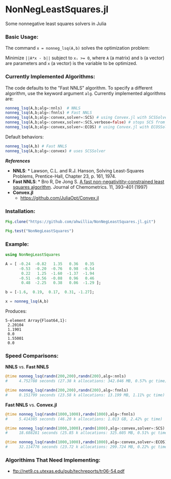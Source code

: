# NonNegLeastSquares.jl
Some nonnegative least squares solvers in Julia

### Basic Usage:

The command `x = nonneg_lsq(A,b)` solves the optimization problem:

Minimize `||A*x - b||` subject to `xᵢ >= 0`, where `A` (a matrix) and `b` (a vector) are parameters and `x` (a vector) is the variable to be optimized.

### Currently Implemented Algorithms:

The code defaults to the "Fast NNLS" algorithm. To specify a different algorithm, use the keyword argument `alg`. Currently implemented algorithms are:

```julia
nonneg_lsq(A,b;alg=:nnls)  # NNLS
nonneg_lsq(A,b;alg=:fnnls) # Fast NNLS
nonneg_lsq(A,b;alg=:convex,solver=:SCS) # using Convex.jl with SCSSolver
nonneg_lsq(A,b;alg=:convex,solver=:SCS,verbose=false) # stops SCS from printing
nonneg_lsq(A,b;alg=:convex,solver=:ECOS) # using Convex.jl with ECOSSolver
```

Default behaviors:

```julia
nonneg_lsq(A,b) # Fast NNLS
nonneg_lsq(A,b;alg=:convex) # uses SCSSolver
```

***References***
* **NNLS**:
      * Lawson, C.L. and R.J. Hanson, Solving Least-Squares Problems, Prentice-Hall, Chapter 23, p. 161, 1974.
* **Fast NNLS**:
      * Bro R, De Jong S. [A fast non-negativitity-constrained least squares algorithm](https://dx.doi.org/10.1002%2F%28SICI%291099-128X%28199709%2F10%2911%3A5%3C393%3A%3AAID-CEM483%3E3.0.CO%3B2-L). Journal of Chemometrics. 11, 393–401 (1997)
* **Convex.jl**
     * https://github.com/JuliaOpt/Convex.jl

### Installation:

```julia
Pkg.clone("https://github.com/ahwillia/NonNegLeastSquares.jl.git")

Pkg.test("NonNegLeastSquares")
```

### Example:

```julia
using NonNegLeastSquares

A = [ -0.24  -0.82   1.35   0.36   0.35
      -0.53  -0.20  -0.76   0.98  -0.54
       0.22   1.25  -1.60  -1.37  -1.94
      -0.51  -0.56  -0.08   0.96   0.46
       0.48  -2.25   0.38   0.06  -1.29 ];

b = [-1.6,  0.19,  0.17,  0.31, -1.27];

x = nonneg_lsq(A,b)
```

Produces:

```
5-element Array{Float64,1}:
 2.20104
 1.1901 
 0.0    
 1.55001
 0.0  
```

### Speed Comparisons:

**NNLS** vs. **Fast NNLS**

```julia
@time nonneg_lsq(randn(200,200),randn(200),alg=:nnls)
#     4.752788 seconds (27.38 k allocations: 342.046 MB, 0.57% gc time)
```
```julia
@time nonneg_lsq(randn(200,200),randn(200),alg=:fnnls)
#     0.151799 seconds (23.58 k allocations: 13.199 MB, 1.11% gc time)
```

**Fast NNLS** vs. **Convex.jl**

```julia
@time nonneg_lsq(randn(1000,1000),randn(1000),alg=:fnnls)
#     5.414385 seconds (46.20 k allocations: 1.013 GB, 2.42% gc time)
```
```julia
@time nonneg_lsq(randn(1000,1000),randn(1000),alg=:convex,solver=:SCS)
#     18.688281 seconds (25.85 k allocations: 325.605 MB, 0.51% gc time)
```
```julia
@time nonneg_lsq(randn(1000,1000),randn(1000),alg=:convex,solver=:ECOS)
#     32.114776 seconds (23.72 k allocations: 299.724 MB, 0.22% gc time)
```

### Algorithims That Need Implementing:

* ftp://net9.cs.utexas.edu/pub/techreports/tr06-54.pdf
